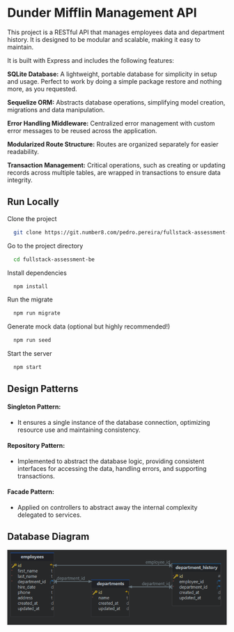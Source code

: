 
# Dunder Mifflin Management API

This project is a RESTful API that manages employees data and department history. It is designed to be modular and scalable, making it easy to maintain.

It is built with Express and includes the following features:

**SQLite Database:** A lightweight, portable database for simplicity in setup and usage. Perfect to work by doing a simple package restore and nothing more, as you requested.

**Sequelize ORM:** Abstracts database operations, simplifying model creation, migrations and data manipulation.

**Error Handling Middleware:** Centralized error management with custom error messages to be reused across the application.

**Modularized Route Structure:** Routes are organized separately for easier readability.

**Transaction Management:** Critical operations, such as creating or updating records across multiple tables, are wrapped in transactions to ensure data integrity.


## Run Locally

Clone the project

```bash
  git clone https://git.number8.com/pedro.pereira/fullstack-assessment-be.git
```

Go to the project directory

```bash
  cd fullstack-assessment-be
```

Install dependencies

```bash
  npm install
```

Run the migrate

```bash
  npm run migrate
```

Generate mock data (optional but highly recommended!)

```bash
  npm run seed
```

Start the server

```bash
  npm start
```


## Design Patterns

#### Singleton Pattern:

- It ensures a single instance of the database connection, optimizing resource use and maintaining consistency.

#### Repository Pattern:

- Implemented to abstract the database logic, providing consistent interfaces for accessing the data, handling errors, and supporting transactions.

#### Facade Pattern:

- Applied on controllers to abstract away the internal complexity delegated to services.


## Database Diagram

![Diagram](./database-diagram.jpg)
